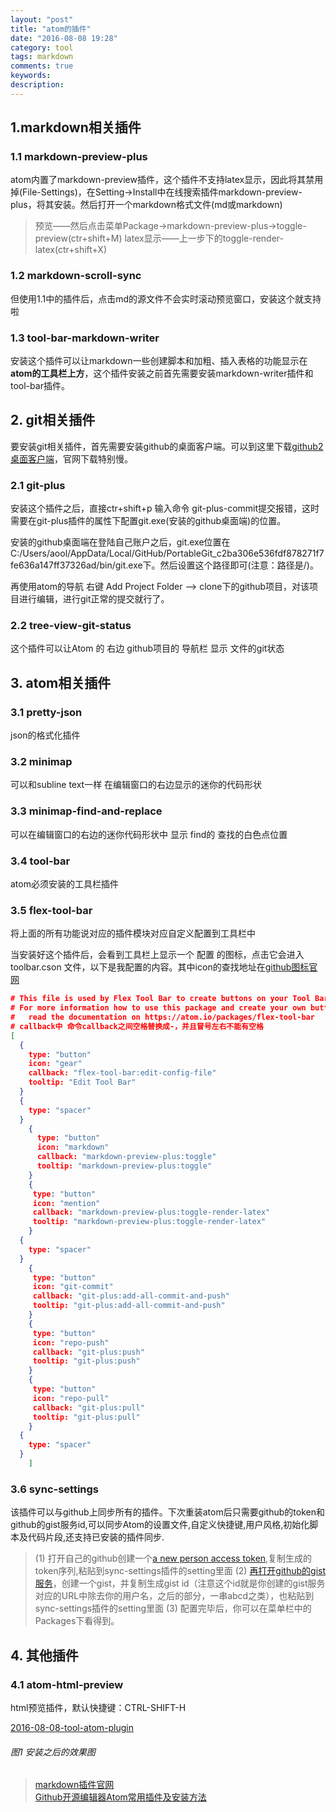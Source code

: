 ```yaml
---
layout: "post"
title: "atom的插件"
date: "2016-08-08 19:28"
category: tool
tags: markdown
comments: true
keywords:
description:
---
```


## 1.markdown相关插件

### 1.1 markdown-preview-plus

atom内置了markdown-preview插件，这个插件不支持latex显示，因此将其禁用掉(File-Settings)，在Setting->Install中在线搜索插件markdown-preview-plus，将其安装。然后打开一个markdown格式文件(md或markdown)

> 预览——然后点击菜单Package->markdown-preview-plus->toggle-preview(ctr+shift+M)
> latex显示——上一步下的toggle-render-latex(ctr+shift+X)

### 1.2 markdown-scroll-sync

但使用1.1中的插件后，点击md的源文件不会实时滚动预览窗口，安装这个就支持啦

### 1.3 tool-bar-markdown-writer

安装这个插件可以让markdown一些创建脚本和加粗、插入表格的功能显示在**atom的工具栏上方**，这个插件安装之前首先需要安装markdown-writer插件和tool-bar插件。


## 2. git相关插件

要安装git相关插件，首先需要安装github的桌面客户端。可以到这里下载[github2桌面客户端](http://download.csdn.net/detail/zhulinniao/9598402)，官网下载特别慢。

### 2.1 git-plus

安装这个插件之后，直接ctr+shift+p 输入命令 git-plus-commit提交报错，这时需要在git-plus插件的属性下配置git.exe(安装的github桌面端)的位置。

安装的github桌面端在登陆自己账户之后，git.exe位置在C:/Users/aool/AppData/Local/GitHub/PortableGit_c2ba306e536fdf878271f7fe636a147ff37326ad/bin/git.exe下。然后设置这个路径即可(注意：路径是/)。

再使用atom的导航 右键 Add Project Folder ——> clone下的github项目，对该项目进行编辑，进行git正常的提交就行了。

### 2.2 tree-view-git-status

这个插件可以让Atom 的 右边 github项目的 导航栏 显示 文件的git状态

## 3. atom相关插件

### 3.1 pretty-json

json的格式化插件

### 3.2 minimap

可以和subline text一样 在编辑窗口的右边显示的迷你的代码形状

### 3.3 minimap-find-and-replace

可以在编辑窗口的右边的迷你代码形状中 显示 find的 查找的白色点位置

### 3.4 tool-bar

atom必须安装的工具栏插件

### 3.5 flex-tool-bar

将上面的所有功能说对应的插件模块对应自定义配置到工具栏中

当安装好这个插件后，会看到工具栏上显示一个 配置 的图标，点击它会进入 toolbar.cson 文件，以下是我配置的内容。其中icon的查找地址在[github图标官网](https://octicons.github.com)


```json
# This file is used by Flex Tool Bar to create buttons on your Tool Bar.
# For more information how to use this package and create your own buttons,
#   read the documentation on https://atom.io/packages/flex-tool-bar
# callback中 命令callback之间空格替换成-，并且冒号左右不能有空格
[
  {
    type: "button"
    icon: "gear"
    callback: "flex-tool-bar:edit-config-file"
    tooltip: "Edit Tool Bar"
  }
  {
    type: "spacer"
  }
	{
	  type: "button"
	  icon: "markdown"
	  callback: "markdown-preview-plus:toggle"
	  tooltip: "markdown-preview-plus:toggle"
	}
	{
	 type: "button"
	 icon: "mention"
	 callback: "markdown-preview-plus:toggle-render-latex"
	 tooltip: "markdown-preview-plus:toggle-render-latex"
	}
  {
    type: "spacer"
  }
	{
	 type: "button"
	 icon: "git-commit"
	 callback: "git-plus:add-all-commit-and-push"
	 tooltip: "git-plus:add-all-commit-and-push"
	}
	{
	 type: "button"
	 icon: "repo-push"
	 callback: "git-plus:push"
	 tooltip: "git-plus:push"
	}
	{
	 type: "button"
	 icon: "repo-pull"
	 callback: "git-plus:pull"
	 tooltip: "git-plus:pull"
	}
  {
    type: "spacer"
  }
	]
```

### 3.6 sync-settings

该插件可以与github上同步所有的插件。下次重装atom后只需要github的token和github的gist服务id,可以同步Atom的设置文件,自定义快捷键,用户风格,初始化脚本及代码片段,还支持已安装的插件同步.

> (1) 打开自己的github创建一个[a new person access token](https://github.com/settings/tokens/new),复制生成的token序列,粘贴到sync-settings插件的setting里面
> (2) [再打开github的gist服务](gist.github.com)，创建一个gist，并复制生成gist id（注意这个id就是你创建的gist服务对应的URL中除去你的用户名，之后的部分，一串abcd之类），也粘贴到sync-settings插件的setting里面
> (3) 配置完毕后，你可以在菜单栏中的Packages下看得到。

## 4. 其他插件

### 4.1 atom-html-preview

html预览插件，默认快捷键：CTRL-SHIFT-H

[2016-08-08-tool-atom-plugin](/assets/tool/2016-08-08-tool-atom-plugin.png)

###### 图1 安装之后的效果图

> [markdown插件官网](https://atom.io/packages)    
> [Github开源编辑器Atom常用插件及安装方法](http://blog.csdn.net/mduanfire/article/details/50278591)
